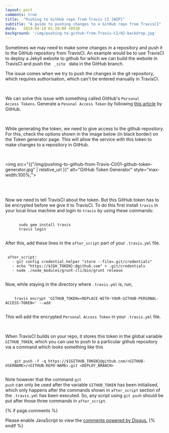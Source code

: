 ```yaml
---
layout: post
comments: true
title:  "Pushing to GitHub repo from Travis CI [WIP]"
subtitle: "A guide to pushing changes to a GitHub repo from TravisCI"
date:   2019-04-10 01:28:00 +0530
background: '/img/pushing-to-github-from-Travis-CI/02-backdrop.jpg'
---
```


<script src="{{ "/assets/js/prism.js" | prepend: site.baseurl | prepend: site.url }}"></script>

<p>
Sometimes we may need to make some changes in a repository and push
it to the GitHub repository from TravisCI. An example would be to use TravisCI
to deploy a Jekyll website to github for which we can
build the website in TravisCI and push the <code> &#95;site </code>
data in the GitHub branch.

<br>

The issue comes when we try to push the changes in the git repository,
which requires authorisation, which can't be entered manually in TravisCI.

<br>

We can solve this issue with something called GitHub's
<code>Personal Access Tokens</code>. Generate a <code>Pesonal Access Token</code>
by following
<a target="_blank" rel="noopener noreferrer" href="https://help.github.com/en/articles/creating-a-personal-access-token-for-the-command-line">this article</a>
by GitHub.

<br>

While generating the token, we need to give access to the github repository.
For this, check the options shown in the image below (in black border) on the
Token generator page. This will allow the service with this token to make
changes to a repository in GitHub.

<br>

<img src="{{"/img/pushing-to-github-from-Travis-CI/01-github-token-generator.jpg" | relative_url }}" alt="GitHub Token Generator" style="max-width:100%;">

<br>
<br>


Now we need to tell TravisCI about the token. But this GitHub token
has to be encrypted before we give it to TravisCI. To do this first
install <code>travis</code> in your local linux machine and login to
<code>travis</code> by using these commands:
<pre>
  <code class="language-bash">
      sudo gem install travis
      travis login
  </code>
</pre>

After this, add these lines in the <code>after_script</code> part of your
<code>.travis.yml</code> file.

<pre>
  <code class="language-yaml">
 after_script:
   - git config credential.helper "store --file=.git/credentials"
   - echo "https://${GH_TOKEN}:@github.com" > .git/credentials
   - node ./node_modules/grunt-cli/bin/grunt release
  </code>
</pre>

Now, while staying in the directory where <code>.travis.yml</code> is,
run,

<pre>
  <code class="language-bash">
    travis encrypt 'GITHUB_TOKEN=&lt;REPLACE-WITH-YOUR-GITHUB-PERSONAL-ACCESS-TOKEN&gt;' --add
  </code>
</pre>

This will add the encrypted <code>Personal Access Token</code> in
your <code>.travis.yml</code> file.

<br>

When TravisCI builds on your repo, it stores this token in the global
variable <code class="language-bash">GITHUB_TOKEN</code>, which you can
use to push to a particular github repository via a command which looks
something like this

<pre>
  <code class="language-bash">
    git push -f -q https://${GITHUB_TOKEN}@github.com/&lt;GITHUB-USERNAME&GT;/&lt;GITHUB-REPO-NAME&gt;.git &lt;DEPLOY_BRANCH&gt;
  </code>
</pre>

Note however that the command <code class="language-bash">git push</code>
can only be used after the variable <code class="language-bash">GITHUB_TOKEN</code>
has been initialised, which only happens after the commands shown in
<code>after_script</code> section of the <code>.travis.yml</code> has
been executed. So, any script using <code class="language-bash">git push</code>
should be put after those three commands in <code>after_script</code>.
</p>




{% if page.comments %}
<div id="disqus_thread"></div>
<script>
    /**
     *  RECOMMENDED CONFIGURATION VARIABLES: EDIT AND UNCOMMENT THE SECTION BELOW TO INSERT DYNAMIC VALUES FROM YOUR PLATFORM OR CMS.
     *  LEARN WHY DEFINING THESE VARIABLES IS IMPORTANT: https://disqus.com/admin/universalcode/#configuration-variables
     */
    /*
    var disqus_config = function () {
        this.page.url = PAGE_URL;  // Replace PAGE_URL with your page's canonical URL variable
        this.page.identifier = PAGE_IDENTIFIER; // Replace PAGE_IDENTIFIER with your page's unique identifier variable
    };
    */
    (function() {  // REQUIRED CONFIGURATION VARIABLE: EDIT THE SHORTNAME BELOW
        var d = document, s = d.createElement('script');

        s.src = 'https://amanabt.disqus.com/embed.js';  // IMPORTANT: Replace EXAMPLE with your forum shortname!

        s.setAttribute('data-timestamp', +new Date());
        (d.head || d.body).appendChild(s);
    })();
</script>
<noscript>Please enable JavaScript to view the <a href="https://disqus.com/?ref_noscript" rel="nofollow">comments powered by Disqus.</a></noscript>
{% endif %}
